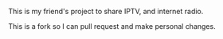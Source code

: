This is my friend's project to share IPTV, and internet radio.

This is a fork so I can pull request and make personal changes.
